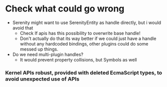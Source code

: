 # Check what could go wrong
  - Serenity might want to use SerenityEntity as handle directly, but i would avoid that
    - Check If apis has this possibility to overwrite base handle!
    - Don't actually do that its way better if we could just have a handle without any hardcoded bindings, other plugins could do some messed up things.
  - Do we need multi-plugin handles?
    - It would prevent property collisions, but Symbols as well

### Kernel APIs robust, provided with deleted EcmaScript types, to avoid unexpected use of APIs